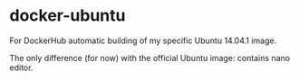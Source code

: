 docker-ubuntu
=============

For DockerHub automatic building of my specific Ubuntu 14.04.1 image.

The only difference (for now) with the official Ubuntu image: contains nano editor.
